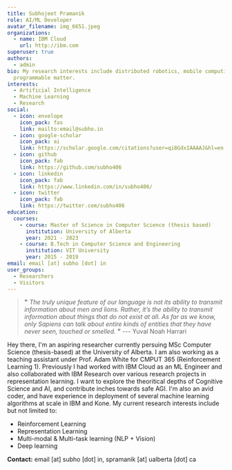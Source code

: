 ```yaml
---
title: Subhojeet Pramanik
role: AI/ML Developer
avatar_filename: img_6651.jpeg
organizations:
  - name: IBM Cloud
    url: http://ibm.com
superuser: true
authors:
  - admin
bio: My research interests include distributed robotics, mobile computing and
  programmable matter.
interests:
  - Artificial Intelligence
  - Machine Learning
  - Research
social:
  - icon: envelope
    icon_pack: fas
    link: mailto:email@subho.in
  - icon: google-scholar
    icon_pack: ai
    link: https://scholar.google.com/citations?user=qi8GdxIAAAAJ&hl=en
  - icon: github
    icon_pack: fab
    link: https://github.com/subho406
  - icon: linkedin
    icon_pack: fab
    link: https://www.linkedin.com/in/subho406/
  - icon: twitter
    icon_pack: fab
    link: https://twitter.com/subho406
education:
  courses:
    - course: Master of Science in Computer Science (thesis based)
      institution: University of Alberta
      year: 2021 - 2023
    - course: B.Tech in Computer Science and Engineering
      institution: VIT University
      year: 2015 - 2019
email: email [at] subho [dot] in
user_groups:
  - Researchers
  - Visitors
---
```

> **"** *The truly unique feature of our language is not its ability to transmit information about men and lions. Rather, it’s the ability to transmit information
> about things that do not exist at all. As far as we know, only Sapiens can talk about entire kinds of entities that they have never seen, touched or smelled.* **"** --- Yuval Noah Harrari

Hey there, I'm an aspiring researcher currently persuing MSc Computer Science (thesis-based) at the University of Alberta. I am also working as a teaching assistant under Prof. Adam White for CMPUT 365 (Reinforcement Learning 1). Previously I had worked with IBM Cloud as an ML Engineer and also collaborated with IBM Research over various research projects in representation learning. I want to explore the theoritical depths of Cognitive Science and AI, and contribute inches towards safe AGI. I'm also an avid coder, and have experience in deployment of several machine learning algorithms at scale in IBM and Kone. My current research interests include but not limited to:

* Reinforcement Learning
* Representation Learning
* Multi-modal & Multi-task learning (NLP + Vision)
* Deep learning


**Contact:** email \[at] subho \[dot] in, spramanik \[at] ualberta \[dot] ca